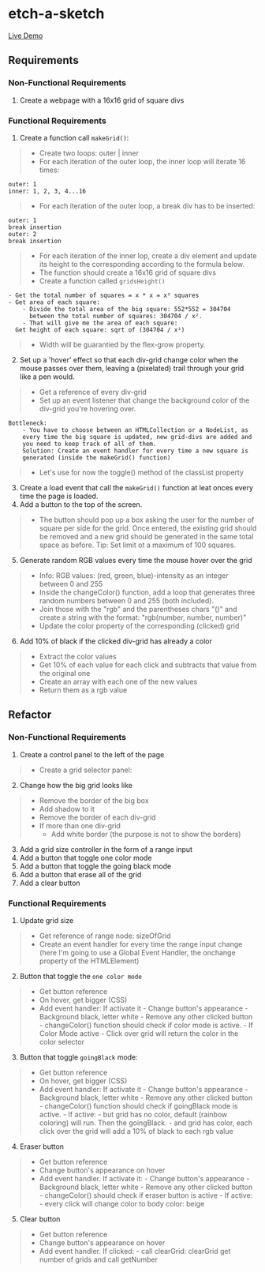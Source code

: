 # etch-a-sketch
[Live Demo](https://practiceaccout.github.io/etch-a-sketch/)
## Requirements
### Non-Functional Requirements
1.  Create a webpage with a 16x16 grid of square divs

### Functional Requirements
1. Create a function call `makeGrid()`:
>   * Create two loops: outer | inner
>   * For each iteration of the outer loop, the inner loop will iterate 16 times:
    
    outer: 1
    inner: 1, 2, 3, 4...16

>   * For each iteration of the outer loop, a break div has to be inserted:

    outer: 1
    break insertion
    outer: 2
    break insertion

>   * For each iteration of the inner lop, create a div element and update
      its height to the corresponding according to the formula below.
>   * The function should create a 16x16 grid of square divs
>   * Create a function called `gridsHeight()`
>       
    - Get the total number of squares = x * x = x² squares  
    - Get area of each square:
        - Divide the total area of the big square: 552*552 = 304704
          between the total number of squares: 304704 / x².
        - That will give me the area of each square: 
      Get height of each square: sqrt of (304704 / x²)  
>   * Width will be guarantied by the flex-grow property.  

2. Set up a 'hover' effect so that each div-grid change color
when the mouse passes over them, leaving a (pixelated) trail through
your grid like a pen would.
>   * Get a reference of every div-grid
>   * Set up an event listener that change the background color of
    the div-grid you're hovering over.

    Bottleneck: 
        - You have to choose between an HTMLCollection or a NodeList, as
        every time the big square is updated, new grid-divs are added and
        you need to keep track of all of them. 
        Solution: Create an event handler for every time a new square is
        generated (inside the makeGrid() function)

>   * Let's use for now the toggle() method of the classList property
3. Create a load event that call the `makeGrid()` function at leat onces
   every time the page is loaded.  
4. Add a button to the top of the screen. 
>   * The button should pop up a box asking the user for the number of
      square per side for the grid. Once entered, the existing grid 
      should be removed and a new grid should be generated in the same
      total space as before. 
      Tip: Set limit ot a maximum of 100 squares. 
5. Generate random RGB values every time the mouse hover over the 
grid
>   * Info: RGB values: (red, green, blue)-intensity as an integer between 0 and 255
>   * Inside the changeColor() function, add a loop that generates three
      random numbers between 0 and 255 (both included).
>   * Join those with the "rgb" and the parentheses chars "()" and create 
      a string with the format: "rgb(number, number, number)"
>   * Update the color property of the corresponding (clicked) grid
6. Add 10% of black if the clicked div-grid has already a color   
>   * Extract the color values
>   * Get 10% of each value for each click and subtracts that value from
      the original one
>   * Create an array with each one of the new values  
>   * Return them as a rgb value         
  

## Refactor
### Non-Functional Requirements
1. Create a control panel to the left of the page
>   * Create a grid selector panel:


2. Change how the big grid looks like
>   * Remove the border of the big box
>   * Add shadow to it
>   * Remove the border of each div-grid
>   * If more than one div-grid
>      - Add white border (the purpose is not to show the borders)

3. Add a grid size controller in the form of a range input
4. Add a button that toggle one color mode
5. Add a button that toggle the going black mode
6. Add a button that erase all of the grid
7. Add a clear button



### Functional Requirements
1. Update grid size
>   * Get reference of range node: sizeOfGrid
>   * Create an event handler for every time the range input change
      (here I'm going to use a Global Event Handler, the onchange property of the HTMLElement)  
2. Button that toggle the `one color mode`  
>   * Get button reference
>   * On hover, get bigger (CSS)
>   * Add event handler: If activate it
       - Change button's appearance
         - Background black, letter white
         - Remove any other clicked button
       - changeColor() function should check if color mode is
   active.
       - If Color Mode active 
          - Click over grid will return the color in the color selector     
3. Button that toggle `goingBlack` mode:
>   * Get button reference
>   * On hover, get bigger (CSS)
>   * Add event handler: If activate it
       - Change button's appearance
         - Background black, letter white
         - Remove any other clicked button
       - changeColor() function should check if goingBlack mode is
   active.
         - If active:
           - but grid has no color, default (rainbow coloring) will run. Then the goingBlack.
           - and grid has color, each click over the grid will add a 10% of black to each rgb value
4. Eraser button
>    * Get button reference
>    * Change button's appearance on hover
>    * Add event handler. If activate it:
       - Change button's appearance
         - Background black, letter white
         - Remove any other clicked button
       - changeColor() should check if eraser button is active
         - If active:
           - every click will change color to body color: beige
5. Clear button
>    * Get button reference
>    * Change button's appearance on hover
>    * Add event handler. If clicked:
       - call clearGrid: clearGrid get number of grids and call getNumber
